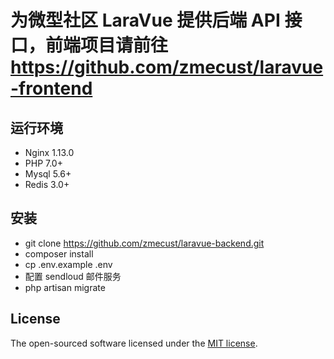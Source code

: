 # 为微型社区 LaraVue 提供后端 API 接口，前端项目请前往 https://github.com/zmecust/laravue-frontend

## 运行环境

- Nginx 1.13.0
- PHP 7.0+
- Mysql 5.6+
- Redis 3.0+

## 安装

- git clone https://github.com/zmecust/laravue-backend.git
- composer install
- cp .env.example .env
- 配置 sendloud 邮件服务
- php artisan migrate

## License

The open-sourced software licensed under the [MIT license](http://opensource.org/licenses/MIT).

